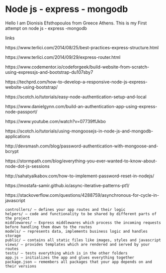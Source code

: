 <h1>Node js - express - mongodb</h1>

Hello I am Dionisis Efsthopoulos from Greece Athens.
This is my First attempt on node js - express -mongodb

links
<p>https://www.terlici.com/2014/08/25/best-practices-express-structure.html</p> 
<p>https://www.terlici.com/2014/09/29/express-router.html</p>
<p>https://www.codementor.io/codeforgeek/build-website-from-scratch-using-expressjs-and-bootstrap-du107sby7</p>
<p>https://techprd.com/how-to-develop-a-responsive-node-js-express-website-using-bootstrap/</p>
<p>https://scotch.io/tutorials/easy-node-authentication-setup-and-local</p>
<p>https://www.danielgynn.com/build-an-authentication-app-using-express-node-passport/</p>
<p>https://www.youtube.com/watch?v=07739ffJkbo</p>
<p>https://scotch.io/tutorials/using-mongoosejs-in-node-js-and-mongodb-applications</p>
<p>http://devsmash.com/blog/password-authentication-with-mongoose-and-bcrypt</p>
<p>https://stormpath.com/blog/everything-you-ever-wanted-to-know-about-node-dot-js-sessions</p>
<p>http://sahatyalkabov.com/how-to-implement-password-reset-in-nodejs/</p>
<p>https://mostafa-samir.github.io/async-iterative-patterns-pt1/</p>
<p>https://stackoverflow.com/questions/4288759/asynchronous-for-cycle-in-javascript</p>

    controllers/ – defines your app routes and their logic
    helpers/ – code and functionality to be shared by different parts of the project
    middlewares/ – Express middlewares which process the incoming requests before handling them down to the routes
    models/ – represents data, implements business logic and handles storage
    public/ – contains all static files like images, styles and javascript
    views/ – provides templates which are rendered and served by your routes
    tests/ – tests everything which is in the other folders
    app.js – initializes the app and glues everything together
    package.json – remembers all packages that your app depends on and their versions


